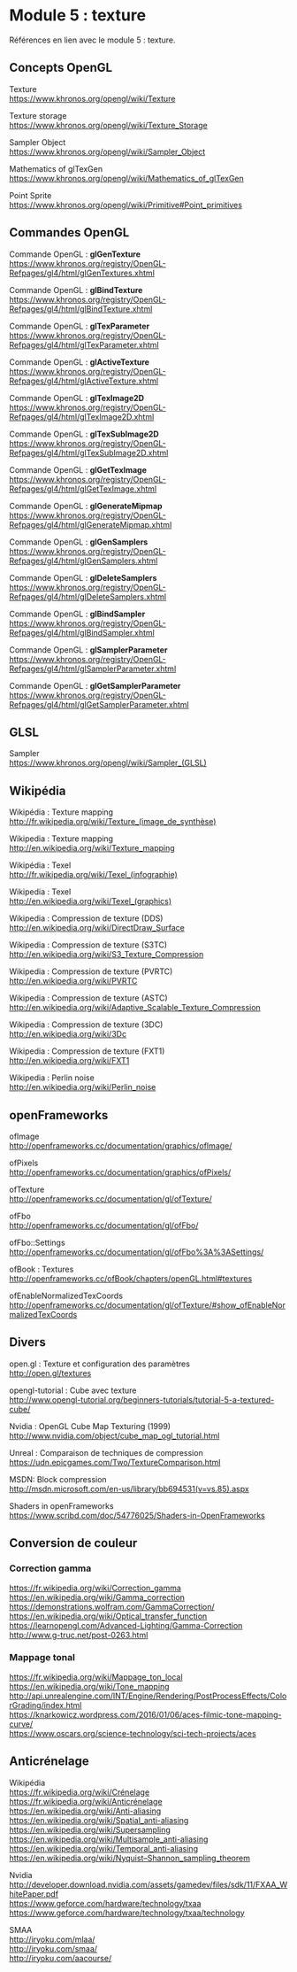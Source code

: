 # Module 5 : texture

Références en lien avec le module 5 : texture.

## Concepts OpenGL

Texture  
https://www.khronos.org/opengl/wiki/Texture

Texture storage  
https://www.khronos.org/opengl/wiki/Texture_Storage

Sampler Object  
https://www.khronos.org/opengl/wiki/Sampler_Object

Mathematics of glTexGen  
https://www.khronos.org/opengl/wiki/Mathematics_of_glTexGen

Point Sprite  
https://www.khronos.org/opengl/wiki/Primitive#Point_primitives

## Commandes OpenGL

Commande OpenGL : **glGenTexture**  
https://www.khronos.org/registry/OpenGL-Refpages/gl4/html/glGenTextures.xhtml

Commande OpenGL : **glBindTexture**  
https://www.khronos.org/registry/OpenGL-Refpages/gl4/html/glBindTexture.xhtml

Commande OpenGL : **glTexParameter**  
https://www.khronos.org/registry/OpenGL-Refpages/gl4/html/glTexParameter.xhtml

Commande OpenGL : **glActiveTexture**  
https://www.khronos.org/registry/OpenGL-Refpages/gl4/html/glActiveTexture.xhtml

Commande OpenGL : **glTexImage2D**  
https://www.khronos.org/registry/OpenGL-Refpages/gl4/html/glTexImage2D.xhtml

Commande OpenGL : **glTexSubImage2D**  
https://www.khronos.org/registry/OpenGL-Refpages/gl4/html/glTexSubImage2D.xhtml

Commande OpenGL : **glGetTexImage**  
https://www.khronos.org/registry/OpenGL-Refpages/gl4/html/glGetTexImage.xhtml

Commande OpenGL : **glGenerateMipmap**  
https://www.khronos.org/registry/OpenGL-Refpages/gl4/html/glGenerateMipmap.xhtml

Commande OpenGL : **glGenSamplers**  
https://www.khronos.org/registry/OpenGL-Refpages/gl4/html/glGenSamplers.xhtml

Commande OpenGL : **glDeleteSamplers**  
https://www.khronos.org/registry/OpenGL-Refpages/gl4/html/glDeleteSamplers.xhtml

Commande OpenGL : **glBindSampler**  
https://www.khronos.org/registry/OpenGL-Refpages/gl4/html/glBindSampler.xhtml

Commande OpenGL : **glSamplerParameter**  
https://www.khronos.org/registry/OpenGL-Refpages/gl4/html/glSamplerParameter.xhtml

Commande OpenGL : **glGetSamplerParameter**  
https://www.khronos.org/registry/OpenGL-Refpages/gl4/html/glGetSamplerParameter.xhtml

## GLSL

Sampler  
https://www.khronos.org/opengl/wiki/Sampler_(GLSL)

## Wikipédia

Wikipédia : Texture mapping  
http://fr.wikipedia.org/wiki/Texture_(image_de_synthèse)

Wikipedia : Texture mapping  
http://en.wikipedia.org/wiki/Texture_mapping

Wikipédia : Texel  
http://fr.wikipedia.org/wiki/Texel_(infographie)

Wikipedia : Texel  
http://en.wikipedia.org/wiki/Texel_(graphics)

Wikipedia : Compression de texture (DDS)  
http://en.wikipedia.org/wiki/DirectDraw_Surface

Wikipedia : Compression de texture (S3TC)  
http://en.wikipedia.org/wiki/S3_Texture_Compression

Wikipedia : Compression de texture (PVRTC)  
http://en.wikipedia.org/wiki/PVRTC

Wikipedia : Compression de texture (ASTC)  
http://en.wikipedia.org/wiki/Adaptive_Scalable_Texture_Compression

Wikipedia : Compression de texture (3DC)  
http://en.wikipedia.org/wiki/3Dc

Wikipedia : Compression de texture (FXT1)  
http://en.wikipedia.org/wiki/FXT1

Wikipedia : Perlin noise  
http://en.wikipedia.org/wiki/Perlin_noise

## openFrameworks

ofImage  
http://openframeworks.cc/documentation/graphics/ofImage/

ofPixels  
http://openframeworks.cc/documentation/graphics/ofPixels/

ofTexture  
http://openframeworks.cc/documentation/gl/ofTexture/

ofFbo  
http://openframeworks.cc/documentation/gl/ofFbo/

ofFbo::Settings  
http://openframeworks.cc/documentation/gl/ofFbo%3A%3ASettings/

ofBook : Textures  
http://openframeworks.cc/ofBook/chapters/openGL.html#textures

ofEnableNormalizedTexCoords  
http://openframeworks.cc/documentation/gl/ofTexture/#show_ofEnableNormalizedTexCoords

## Divers

open.gl : Texture et configuration des paramètres  
http://open.gl/textures

opengl-tutorial : Cube avec texture  
http://www.opengl-tutorial.org/beginners-tutorials/tutorial-5-a-textured-cube/

Nvidia : OpenGL Cube Map Texturing (1999)  
http://www.nvidia.com/object/cube_map_ogl_tutorial.html

Unreal : Comparaison de techniques de compression  
https://udn.epicgames.com/Two/TextureComparison.html

MSDN: Block compression  
http://msdn.microsoft.com/en-us/library/bb694531(v=vs.85).aspx

Shaders in openFrameworks  
https://www.scribd.com/doc/54776025/Shaders-in-OpenFrameworks

## Conversion de couleur

### Correction gamma
https://fr.wikipedia.org/wiki/Correction_gamma  
https://en.wikipedia.org/wiki/Gamma_correction  
https://demonstrations.wolfram.com/GammaCorrection/  
https://en.wikipedia.org/wiki/Optical_transfer_function  
https://learnopengl.com/Advanced-Lighting/Gamma-Correction  
http://www.g-truc.net/post-0263.html

### Mappage tonal
https://fr.wikipedia.org/wiki/Mappage_ton_local  
https://en.wikipedia.org/wiki/Tone_mapping  
http://api.unrealengine.com/INT/Engine/Rendering/PostProcessEffects/ColorGrading/index.html  
https://knarkowicz.wordpress.com/2016/01/06/aces-filmic-tone-mapping-curve/  
https://www.oscars.org/science-technology/sci-tech-projects/aces

## Anticrénelage

Wikipédia  
https://fr.wikipedia.org/wiki/Crénelage  
https://fr.wikipedia.org/wiki/Anticrénelage  
https://en.wikipedia.org/wiki/Anti-aliasing  
https://en.wikipedia.org/wiki/Spatial_anti-aliasing  
https://en.wikipedia.org/wiki/Supersampling  
https://en.wikipedia.org/wiki/Multisample_anti-aliasing  
https://en.wikipedia.org/wiki/Temporal_anti-aliasing  
https://en.wikipedia.org/wiki/Nyquist–Shannon_sampling_theorem

Nvidia  
http://developer.download.nvidia.com/assets/gamedev/files/sdk/11/FXAA_WhitePaper.pdf  
https://www.geforce.com/hardware/technology/txaa  
https://www.geforce.com/hardware/technology/txaa/technology

SMAA  
http://iryoku.com/mlaa/  
http://iryoku.com/smaa/  
http://iryoku.com/aacourse/
